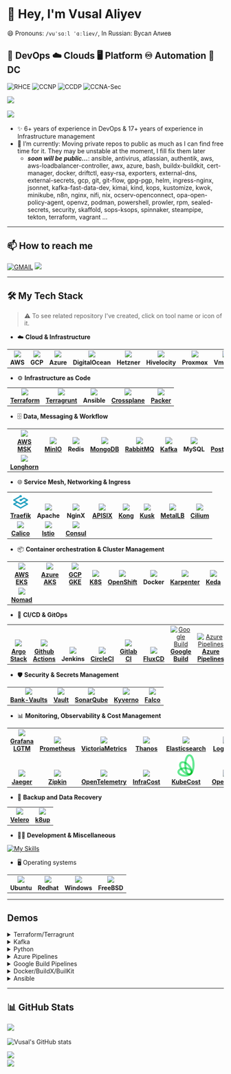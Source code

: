 <!-- markdownlint-disable-file MD033 -->
<!-- markdownlint-disable-file MD045 -->
# 👋 Hey, I'm Vusal Aliyev

😄 Pronouns: `/vuˈsɑːl ˈɑːliev/`, In Russian: Вусал Алиев

## 🚀 DevOps ☁️ Clouds 🖥️ Platform ♾️ Automation 🏬 DC

![RHCE](https://img.shields.io/badge/RHCE-Certified-red?logo=redhat&logoColor=white) ![CCNP](https://img.shields.io/badge/CCNP-Certified-1C75BC?logo=cisco&logoColor=white) ![CCDP](https://img.shields.io/badge/CCDP-Certified-1C75BC?logo=cisco&logoColor=white) ![CCNA-Sec](https://img.shields.io/badge/CCNA_Security-Certified-1C75BC?logo=cisco&logoColor=white)

[![](https://readme-typing-svg.herokuapp.com/?font=Fira+Code&pause=1000&color=FF0000&lines=DevOps/SRE+Engineer)](https://git.io/typing-svg)

[![](https://readme-typing-svg.herokuapp.com/?&pause=1000&lines=17+years+experience;Network+Security+System+Cloud)](https://git.io/typing-svg)

- ✨ 6+ years of experience in DevOps & 17+ years of experience in Infrastructure management
- 🌱 I’m currently: Moving private repos to public as much as I can find free time for it. They may be unstable at the moment, I fill fix them later
  - **_soon will be public..._**: ansible, antivirus, atlassian, authentik, aws, aws-loadbalancer-controller, awx, azure, bash, buildx-buildkit, cert-manager, docker, driftctl, easy-rsa, exporters, external-dns, external-secrets, gcp, git, git-flow, gpg-pgp, helm, ingress-nginx, jsonnet, kafka-fast-data-dev, kimai, kind, kops, kustomize, kwok, minikube, n8n, nginx, nifi, nix, ocserv-openconnect, opa-open-policy-agent, openvz, podman, powershell, prowler, rpm, sealed-secrets, security, skaffold, sops-ksops, spinnaker, steampipe, tekton, terraform, vagrant ...

---

## 📫 How to reach me

[![GMAIL](https://img.shields.io/badge/Gmail-D14836?&logo=gmail&logoColor=white)](mailto:aly.vusal@gmail.com) [<img src="https://img.shields.io/badge/LinkedIn-0077B5?&logo=linkedin&logoColor=white"/>](https://www.linkedin.com/in/vusalaliyev)

---

## 🛠️ My Tech Stack

> :warning: To see related repository I've created, click on tool name or icon of it.

- ☁️ **Cloud & Infrastructure**

<table>
  <tr align="center">
    <td valign="bottom">
      <a>
        <img src="https://skillicons.dev/icons?i=aws" width="40"/><br/><strong>AWS</strong>
      </a>
    </td>
    <td valign="bottom">
      <a>
        <img src="https://skillicons.dev/icons?i=gcp" width="40"/><br/><strong>GCP</strong>
      </a>
    </td>
    <td valign="bottom">
      <a>
        <img src="https://skillicons.dev/icons?i=azure" width="40"/><br/><strong>Azure</strong>
      </a>
    </td>
    <td valign="bottom">
      <a>
        <img src="https://cdn.jsdelivr.net/gh/devicons/devicon/icons/digitalocean/digitalocean-original.svg" width="40"/><br/><strong>DigitalOcean</strong>
      </a>
    </td>
    <td valign="bottom">
      <a>
        <img src="https://cdn.worldvectorlogo.com/logos/hetzner-1.svg" width="40"/><br/><strong>Hetzner</strong>
      </a>
    </td>
    <td valign="bottom">
      <a>
        <img src="https://encrypted-tbn0.gstatic.com/images?q=tbn:ANd9GcRtYo4s6E390tgjBC6_t_XRxIaZfqTk3UQR1Q&s" width="40"/><br/><strong>Hivelocity</strong>
      </a>
    </td>
    <td valign="bottom">
      <a>
        <img src="https://cdn.jsdelivr.net/gh/homarr-labs/dashboard-icons/svg/proxmox.svg" width="40"/><br/><strong>Proxmox</strong>
      </a>
    </td>
    <td valign="bottom">
      <a>
        <img src="https://cdn.jsdelivr.net/gh/homarr-labs/dashboard-icons/png/vmware-vcenter.png" width="40"/><br/><strong>Vmware</strong>
      </a>
    </td>
</table>

- ⚙️ **Infrastructure as Code**

<table>
  <tr align="center">
    <td valign="bottom">
      <a href="https://github.com/alyvusal/aws-msk">
        <img src="https://cdn.jsdelivr.net/gh/devicons/devicon/icons/terraform/terraform-original.svg" width="40"/><br/><strong>Terraform</strong>
      </a>
    </td>
    <td valign="bottom">
      <a href="https://github.com/alyvusal/terragrunt">
        <img src="https://canada1.discourse-cdn.com/flex031/uploads/gruntwork/original/1X/451c24614aece67849fd62d0432d77ecd00735c6.png" width="40"/><br/><strong>Terragrunt</strong>
      </a>
    </td>
    <td valign="bottom">
      <a>
        <img src="https://skillicons.dev/icons?i=ansible" width="40"/><br/><strong>Ansible</strong>
      </a>
    </td>
    <td valign="bottom">
      <a href="https://github.com/alyvusal/crossplane">
        <img src="https://raw.githubusercontent.com/crossplane/artwork/refs/heads/master/logo/icon.svg" width="40"/><br/><strong>Crossplane</strong>
      </a>
    </td>
    <td valign="bottom">
      <a href="https://github.com/alyvusal/packer">
        <img src="https://icon.icepanel.io/Technology/svg/Packer.svg" width="40"/><br/><strong>Packer</strong>
      </a>
    </td>
  </tr>
</table>

- 🗄️ **Data, Messaging & Workflow**

<table>
  <tr align="center">
    <td valign="bottom">
      <a href="https://github.com/alyvusal/aws-msk">
        <img src="https://icon.icepanel.io/AWS/svg/Analytics/Managed-Streaming-for-Apache-Kafka.svg" width="40"/><br/><strong>AWS MSK</strong>
      </a>
    </td>
    <td valign="bottom">
      <a href="https://github.com/alyvusal/minio">
        <img src="https://cdn.jsdelivr.net/gh/homarr-labs/dashboard-icons/svg/proxmox.svg" width="40"/><br/><strong>MinIO</strong>
      </a>
    </td>
    <td valign="bottom">
      <a>
        <img src="https://skillicons.dev/icons?i=redis" width="40"/><br/><strong>Redis</strong>
      </a>
    </td>
    <td valign="bottom">
      <a href="https://github.com/alyvusal/mongodb">
        <img src="https://skillicons.dev/icons?i=mongodb" width="40"/><br/><strong>MongoDB</strong>
      </a>
    </td>
    <td valign="bottom">
      <a href="https://github.com/alyvusal/rabbitmq">
        <img src="https://skillicons.dev/icons?i=rabbitmq" width="40"/><br/><strong>RabbitMQ</strong>
      </a>
    </td>
    <td valign="bottom">
      <a href="https://github.com/alyvusal/kafka">
        <img src="https://skillicons.dev/icons?i=kafka" width="40"/><br/><strong>Kafka</strong>
      </a>
    </td>
    <td valign="bottom">
      <a>
        <img src="https://cdn.jsdelivr.net/gh/devicons/devicon/icons/mysql/mysql-original.svg" width="40"/><br/><strong>MySQL</strong>
      </a>
    </td>
    <td valign="bottom">
      <a href="https://github.com/alyvusal/postgresql">
        <img src="https://cdn.jsdelivr.net/gh/devicons/devicon/icons/postgresql/postgresql-original.svg" width="40"/><br/><strong>PostgreSQL</strong>
      </a>
  </tr>
  <tr align="center">
    </td><td valign="bottom">
      <a href="https://github.com/alyvusal/longhorn">
        <img src="https://cdn.jsdelivr.net/gh/homarr-labs/dashboard-icons/svg/longhorn.svg" width="40"/><br/><strong>Longhorn</strong>
      </a>
    </td>
  </tr>
  <!-- <tr align="center"> -->
    <!-- Next 10 tools go here -->
  <!-- </tr> -->
  <!-- Keep adding more <tr> rows for every 10 tools -->
</table>

- 🌐 **Service Mesh, Networking & Ingress**

<table>
  <tr align="center">
    <td valign="bottom">
      <a href="https://github.com/alyvusal/traefik">
        <img src="https://github.com/traefik/traefik/blob/master/docs/content/assets/img/traefikproxy-icon-color.png?raw=true" width="40"/><br/><strong>Traefik</strong>
      </a>
    </td>
    <td valign="bottom">
      <a>
        <img src="https://cdn.jsdelivr.net/gh/devicons/devicon/icons/apache/apache-original.svg" width="40"/><br/><strong>Apache</strong>
      </a>
    </td>
    <td valign="bottom">
      <a>
        <img src="https://cdn.jsdelivr.net/gh/devicons/devicon/icons/nginx/nginx-original.svg" width="40"/><br/><strong>NginX</strong>
      </a>
    </td>
    <td valign="bottom">
      <a href="https://github.com/alyvusal/apisix">
        <img src="https://apisix.apache.org/img/logo2.svg" width="40"/><br/><strong>APISIX</strong>
      </a>
    </td>
    <td valign="bottom">
      <a href="https://github.com/alyvusal/kong">
        <img src="https://www.svgrepo.com/show/353978/kong-icon.svg" width="40"/><br/><strong>Kong</strong>
      </a>
    </td>
    <td valign="bottom">
      <a href="https://github.com/alyvusal/kusk">
        <img src="https://encrypted-tbn0.gstatic.com/images?q=tbn:ANd9GcR0ojxcxHq2uYEz44esjHSFg1vTWAXEQUu4W2kENa_SeCef97F2d417sQF-FtYmx4DOi-Y&usqp=CAU" width="40"/><br/><strong>Kusk</strong>
      </a>
    </td><td valign="bottom">
      <a href="https://github.com/alyvusal/metallb">
        <img src="https://cdn.jsdelivr.net/gh/homarr-labs/dashboard-icons/svg/metallb.svg" width="40"/><br/><strong>MetalLB</strong>
      </a>
    </td>
    </td><td valign="bottom">
      <a href="https://github.com/alyvusal/kubernetes-cni-cilium">
        <img src="https://cdn.jsdelivr.net/gh/homarr-labs/dashboard-icons/svg/cilium-light.svg" width="40"/><br/><strong>Cilium</strong>
      </a>
    </td>
  </tr>
  <tr align="center">
    <td valign="bottom">
      <a href="https://github.com/alyvusal/kubernetes-cni-calico">
        <img src="https://avatars.githubusercontent.com/u/12304728?s=48&v=4" width="40"/><br/><strong>Calico</strong>
      </a>
    </td>
    <td valign="bottom">
      <a href="https://github.com/alyvusal/istio">
        <img src="https://upload.wikimedia.org/wikipedia/commons/thumb/a/a1/Istio-bluelogo-nobackground-unframed.svg/512px-Istio-bluelogo-nobackground-unframed.svg.png" width="40"/><br/><strong>Istio</strong>
      </a>
    </td>
    <td valign="bottom">
      <a href="https://github.com/alyvusal/consul">
        <img src="https://cdn.jsdelivr.net/gh/homarr-labs/dashboard-icons/svg/consul.svg" width="40"/><br/><strong>Consul</strong>
      </a>
    </td>
  </tr>
</table>

- 📦 **Container orchestration & Cluster Management**

<table>
  <tr align="center">
    <td valign="bottom">
      <a href="https://github.com/alyvusal/aws-eks">
        <img src="https://cdn.prod.website-files.com/5f05d5858fab461d0d08eaeb/634ff70e43a9f038e0092fc8_eks_light.svg" width="40"/><br/><strong>AWS EKS</strong>
      </a>
    </td>
    <td valign="bottom">
      <a href="https://github.com/alyvusal/azure-aks">
        <img src="https://cdn.prod.website-files.com/5f10ed4c0ebf7221fb5661a5/5f63acb3dff7a6ef2666418d_AZURE%20AKS.png" width="40"/><br/><strong>Azure AKS</strong>
      </a>
    </td>
    <td valign="bottom">
      <a href="https://github.com/alyvusal/gcp-gke">
        <img src="https://www.gstatic.com/bricks/image/a25e3d67-cda0-4dd2-88c4-49e04c469441.png" width="40"/><br/><strong>GCP GKE</strong>
      </a>
    </td>
    <td valign="bottom">
      <a  href="https://github.com/alyvusal/kubernetes">
        <img src="https://skillicons.dev/icons?i=kubernetes" width="40"/><br/>
        <strong>K8S</strong>
      </a>
    </td>
    <td valign="bottom">
      <a href="https://github.com/alyvusal/openshift">
        <img src="https://skillicons.dev/icons?i=openshift" width="40"/><br/><strong>OpenShift</strong>
      </a>
    </td>
    <td valign="bottom">
      <a>
        <img src="https://skillicons.dev/icons?i=docker" width="40"/><br/><strong>Docker</strong>
      </a>
    </td>
    <td valign="bottom">
      <a href="https://github.com/alyvusal/karpenter">
        <img src="https://encrypted-tbn0.gstatic.com/images?q=tbn:ANd9GcSJVUY8JB9TioCtaCmksx8_ncg7Y0gsrWyGPw&s" width="40"/><br/><strong>Karpenter</strong>
      </a>
    </td>
    <td valign="bottom">
      <a href="https://github.com/alyvusal/keda">
        <img src="https://landscape.cncf.io/logos/c87a77d52e0b19e58b98012864dbd5d963a4c4d97c767b15e074d30077104b12.svg" width="40"/><br/><strong>Keda</strong>
      </a>
    </td>
  </tr>
  <tr align="center">
    <td valign="bottom">
      <a href="https://github.com/alyvusal/nomad">
        <img src="https://cdn.jsdelivr.net/gh/homarr-labs/dashboard-icons/svg/nomad.svg" width="40"/><br/><strong>Nomad</strong>
      </a>
    </td>
  </tr>
</table>

- 🔁 **CI/CD & GitOps**

<table>
  <tr align="center">
    <td valign="bottom">
      <a href="https://github.com/alyvusal/argo">
        <img src="https://cdn.jsdelivr.net/gh/devicons/devicon/icons/argocd/argocd-original.svg" width="40"/><br/><strong>Argo Stack</strong>
      </a>
    </td>
    <td valign="bottom">
      <a href="https://github.com/alyvusal/github-actions">
        <img src="https://skillicons.dev/icons?i=github" width="40"/><br/><strong>Github Actions</strong>
      </a>
    </td>
    <td valign="bottom">
      <a>
        <img src="https://cdn.jsdelivr.net/gh/devicons/devicon/icons/jenkins/jenkins-original.svg" width="40"/><br/>
        <strong>Jenkins</strong>
      </a>
    </td>
    <td valign="bottom">
      <a href="https://github.com/alyvusal/circleci">
        <img src="https://cdn.jsdelivr.net/gh/devicons/devicon/icons/circleci/circleci-plain.svg" width="40"/><br/><strong>CircleCI</strong>
      </a>
    </td>
    <td valign="bottom">
      <a href="https://github.com/alyvusal/gitlab">
        <img src="https://skillicons.dev/icons?i=gitlab" width="40"/><br/><strong>Gitlab CI</strong>
      </a>
    </td>
    <td valign="bottom">
      <a href="https://github.com/alyvusal/flux">
        <img src="https://avatars.githubusercontent.com/u/52158677?v=4" width="40"/><br/><strong>FluxCD</strong>
      </a>
    </td>
    <td valign="bottom">
      <a href="https://github.com/alyvusal/gcp-gke" class="skill-item">
        <img src="https://skillicons.dev/icons?i=gcp" alt="Google Build"><br/><strong>Google Build</strong>
      </a>
    </td>
    <td valign="bottom">
      <a href="https://github.com/alyvusal/azure-aks" class="skill-item">
        <img src="https://skillicons.dev/icons?i=azure" alt="Azure Pipelines"><br/><strong>Azure Pipelines</strong>
      </a>
    </td>
  </tr>
</table>

- 🛡️ **Security & Secrets Management**

<table>
  <tr align="center">
    <td valign="bottom">
      <a href="https://github.com/alyvusal/bank-vaults">
        <img src="https://avatars.githubusercontent.com/u/129937617" width="40"/><br/><strong>Bank-Vaults</strong>
      </a>
    </td>
    <td valign="bottom">
      <a href="https://github.com/alyvusal/vault">
        <img src="https://cdn.jsdelivr.net/gh/homarr-labs/dashboard-icons/svg/vault.svg" width="40"/><br/><strong>Vault</strong>
      </a>
    </td>
    <td valign="bottom">
      <a href="https://github.com/alyvusal/sonarqube">
        <img src="https://icon.icepanel.io/Technology/svg/SonarQube.svg" width="40"/><br/><strong>SonarQube</strong>
      </a>
    </td>
    <td valign="bottom">
      <a href="https://github.com/alyvusal/kyverno">
        <img src="https://avatars.githubusercontent.com/u/68448710?s=200&v=4" width="40"/><br/><strong>Kyverno</strong>
      </a>
    </td>
    <td valign="bottom">
      <a href="https://github.com/alyvusal/falco">
        <img src="https://falco.org/img/brand/falco-icon-color.svg" width="40"/><br/><strong>Falco</strong>
      </a>
    </td>
  </tr>
</table>

- 📊 **Monitoring, Observability & Cost Management**

<table>
  <tr align="center">
    <td valign="bottom">
      <a href="https://github.com/alyvusal/grafana">
        <img src="https://skillicons.dev/icons?i=grafana" width="40"/><br/><strong>Grafana LGTM</strong>
      </a>
    </td>
    <td valign="bottom">
      <a href="https://github.com/alyvusal/grafana">
        <img src="https://skillicons.dev/icons?i=prometheus" width="40"/><br/>
        <strong>Prometheus</strong>
      </a>
    </td>
    <td valign="bottom">
      <a href="https://github.com/alyvusal/victoriametrics">
        <img src="https://encrypted-tbn0.gstatic.com/images?q=tbn:ANd9GcQQqI0aW3V5BAqNMvXutX2yCmjTsIW8ryKWqrgSbYjWLCMpYzEFgkdbNG0XVjVpiDrqiXs&usqp=CAU" width="40"/><br/><strong>VictoriaMetrics</strong>
      </a>
    </td>
    <td valign="bottom">
      <a href="https://github.com/alyvusal/thanos">
        <img src="https://thanos.io/icon-light.png" width="40"/><br/><strong>Thanos</strong>
      </a>
    </td>
    <td valign="bottom">
      <a href="https://github.com/alyvusal/logging">
        <img src="https://skillicons.dev/icons?i=elasticsearch" width="40"/><br/><strong>Elasticsearch</strong>
      </a>
    </td>
    <td valign="bottom">
      <a href="https://github.com/alyvusal/logging">
        <img src="https://cdn.jsdelivr.net/gh/devicons/devicon/icons/logstash/logstash-original.svg" width="40"/><br/><strong>Logstash</strong>
      </a>
    </td>
    <td valign="bottom">
      <a href="https://github.com/alyvusal/logging">
        <img src="https://raw.githubusercontent.com/fluent/fluentd-docs-gitbook/53020426cdcfcb5a5f722031838ee1cb95b5a7a2/images/logo/Fluentd_icon.svg" width="40"/><br/><strong>FluentD</strong>
      </a>
    </td>
    <td valign="bottom">
      <a href="https://github.com/alyvusal/logging">
        <img src="https://cdn.jsdelivr.net/gh/devicons/devicon/icons/kibana/kibana-original.svg" width="40"/><br/><strong>Kibana</strong>
      </a>
    </td>
  </tr>
  <tr align="center">
    <td valign="bottom">
      <a href="https://github.com/alyvusal/jaeger">
        <img src="https://icon.icepanel.io/Technology/svg/Jaeger-Tracing.svg" width="40"/><br/><strong>Jaeger</strong>
      </a>
    </td>
    <td valign="bottom">
      <a href="https://github.com/alyvusal/zipkin">
        <img src="https://zipkin.io/public/favicon.ico" width="40"/><br/><strong>Zipkin</strong>
      </a>
    </td>
    <td valign="bottom">
      <a href="https://github.com/alyvusal/opentelemetry">
        <img src="https://icon.icepanel.io/Technology/svg/OpenTelemetry.svg" width="40"/><br/><strong>OpenTelemetry</strong>
      </a>
    </td>
    <td valign="bottom">
      <a href="https://github.com/alyvusal/infracost">
        <img src="https://avatars.githubusercontent.com/u/68374653?s=200&v=4" width="40"/><br/><strong>InfraCost</strong>
      </a>
    </td>
    <td valign="bottom">
      <a href="https://github.com/alyvusal/kubecost">
        <img src="https://raw.githubusercontent.com/kubecost/.github/refs/heads/main/kubecost_logo.png" width="40"/><br/><strong>KubeCost</strong>
      </a>
    </td>
    <td valign="bottom">
      <a href="https://github.com/alyvusal/opencost">
        <img src="https://cdn.jsdelivr.net/gh/homarr-labs/dashboard-icons/svg/opencost.svg" width="40"/><br/><strong>OpenCost</strong>
      </a>
    </td>
    <td valign="bottom">
      <a href="https://github.com/alyvusal/infrawallet">
        <img src="https://avatars.githubusercontent.com/u/129190960?s=48&v=4" width="40"/><br/><strong>InfraWallet</strong>
      </a>
    </td>
  </tr>
</table>

- 💾 **Backup and Data Recovery**

<table>
  <tr align="center">
    <td valign="bottom">
      <a href="https://github.com/alyvusal/velero">
        <img src="https://pbs.twimg.com/profile_images/1092805171938234371/CeyfzQLG_400x400.jpg" width="40"/><br/><strong>Velero</strong>
      </a>
    </td>
    <td valign="bottom">
      <a href="https://github.com/alyvusal/k8up">
        <img src="https://docs.k8up.io/k8up/_images/k8up-logo-square.png" width="40"/><br/><strong>k8up</strong>
      </a>
    </td>
  </tr>
</table>

- 🧑‍💻 **Development & Miscellaneous**

[![My Skills](https://skillicons.dev/icons?i=python,bash,powershell,git,html,css)](.)

- 🖥️ Operating systems

<table>
  <tr align="center">
    <td valign="bottom">
      <a>
        <img src="https://skillicons.dev/icons?i=ubuntu" width="40"/><br/><strong>Ubuntu</strong>
      </a>
    </td>
    <td valign="bottom">
      <a>
        <img src="https://skillicons.dev/icons?i=redhat" width="40"/><br/><strong>Redhat</strong>
      </a>
    </td>
    <td valign="bottom">
      <a>
        <img src="https://skillicons.dev/icons?i=windows" width="40"/><br/><strong>Windows</strong>
      </a>
    </td>
    <td valign="bottom">
      <a>
        <img src="https://assets.zabbix.com/img/brands/freebsd.svg" width="40"/><br/><strong>FreeBSD</strong>
      </a>
    </td>
  </tr>
</table>

---

## Demos

<details>
  <summary>Terraform/Terragrunt</summary>
  <li><a href="https://github.com/alyvusal/aws-eks-terragrunt">AWS EKS with Terragrunt</a></li>
  <li><a href="https://github.com/alyvusal/aws-msk">AWS MSK with Terraform</a></li>
</details>

<details>
  <summary>Kafka</summary>
  <li><a href="https://github.com/alyvusal/postgres-kafka-minio">Postgres (CDC) - Kafka - MiniO</a></li>
  <li><a href="https://github.com/alyvusal/aws-msk">Postgres RDS (CDC) - AWS MSK - S3</a></li>
</details>

<details>
  <summary>Python</summary>
  <li><a href="https://github.com/alyvusal/github-poller">Github Poller</a></li>
</details>

<details>
  <summary>Azure Pipelines</summary>
  <li><a href="https://github.com/alyvusal/azure-aks">Azure AKS with Azure Pipelines</a></li>
</details>

<details>
  <summary>Google Build Pipelines</summary>
  <li><a href="https://github.com/alyvusal/gcp-gke">Google GCP GKE with Google Build Pipelines</a></li>
</details>

<details>
  <summary>Docker/BuildX/BuilKit</summary>
  <li><a href="https://github.com/alyvusal/container-info-ui">Container Info UI</a></li>
  <li><a href="https://github.com/alyvusal/github-poller">Github Poller</a></li>
  <li><a href="https://github.com/alyvusal/demo-app">Demo App</a></li>
</details>

<details>
  <summary>Ansible</summary>
  <li><a href="https://github.com/alyvusal/vault/tree/main/ansible/ansible-vault-ha-raft">HashiCorp Vault HA Raft</a></li>
  <li><a href="https://github.com/alyvusal/nomad/tree/main/deploy/ansible">HashiCorp Nomad</a></li>
</details>

---

## 📊 GitHub Stats

![](https://github-readme-stats.vercel.app/api/top-langs/?username=alyvusal&theme=dark&hide_border=false&include_all_commits=false&count_private=false&layout=compact)<br/>

![Vusal's GitHub stats](https://github-readme-stats.vercel.app/api?username=alyvusal&show_icons=true&theme=dark)<br/>

![](https://nirzak-streak-stats.vercel.app/?user=alyvusal&theme=dark&hide_border=false)<br/>
[![](https://visitcount.itsvg.in/api?id=alyvusal&icon=0&color=0)](https://visitcount.itsvg.in)
